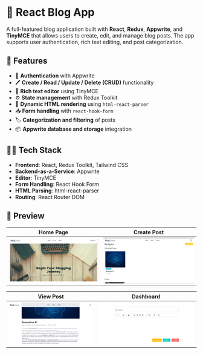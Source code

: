 # 📝 React Blog App

A full-featured blog application built with **React**, **Redux**, **Appwrite**, and **TinyMCE** that allows users to create, edit, and manage blog posts. The app supports user authentication, rich text editing, and post categorization.


## 🚀 Features

- 🔐 **Authentication** with Appwrite  
- 🖊️ **Create / Read / Update / Delete (CRUD)** functionality  
- 📰 **Rich text editor** using TinyMCE  
- ⚙️ **State management** with Redux Toolkit  
- 📄 **Dynamic HTML rendering** using `html-react-parser`  
- 📥 **Form handling** with `react-hook-form`  
- 🏷️ **Categorization and filtering** of posts  
- 📦 **Appwrite database and storage** integration  


## 🧑‍💻 Tech Stack

- **Frontend**: React, Redux Toolkit, Tailwind CSS  
- **Backend-as-a-Service**: Appwrite  
- **Editor**: TinyMCE  
- **Form Handling**: React Hook Form  
- **HTML Parsing**: html-react-parser  
- **Routing**: React Router DOM  


## 📸 Preview

| Home Page | Create Post |
|-----------|-------------|
| ![Home](image.png) | ![Create Post](image-1.png) |

| View Post | Dashboard |
|-----------|-----------|
| ![View Post](image-4.png) | ![Dashboard](image-3.png) |

